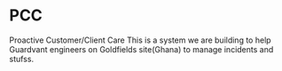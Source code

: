 PCC
===============

Proactive Customer/Client Care
This is a system we are building to help Guardvant engineers on Goldfields site(Ghana) to manage incidents and stufss.
